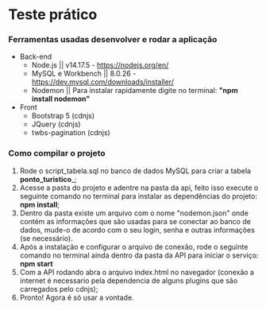 # Teste prático

### Ferramentas usadas desenvolver e rodar a aplicação
- Back-end
  - Node.js || v14.17.5 - https://nodejs.org/en/
  - MySQL e Workbench || 8.0.26 - https://dev.mysql.com/downloads/installer/
  - Nodemon || Para instalar rapidamente digite no terminal: __"npm install nodemon"__ 
- Front
  - Bootstrap 5 (cdnjs)
  - JQuery (cdnjs)
  - twbs-pagination (cdnjs)

### Como compilar o projeto
1. Rode o script_tabela.sql no banco de dados MySQL para criar a tabela __ponto_turistico___; 
2. Acesse a pasta do projeto e adentre na pasta da api, feito isso execute o seguinte comando no terminal para instalar as dependências do projeto: __npm install__; 
3. Dentro da pasta existe um arquivo com o nome "nodemon.json" onde contém as informações que são usadas para se conectar ao banco de dados, mude-o de acordo com o seu login, senha e outras informações (se necessário).
4. Após a instalação e configurar o arquivo de conexão, rode o seguinte comando no terminal ainda dentro da pasta da API para iniciar o serviço: __npm start__
5. Com a API rodando abra o arquivo index.html no navegador (conexão a internet é necessario pela dependencia de alguns plugins que são carregados pelo cdnjs);
6. Pronto! Agora é só usar a vontade.




